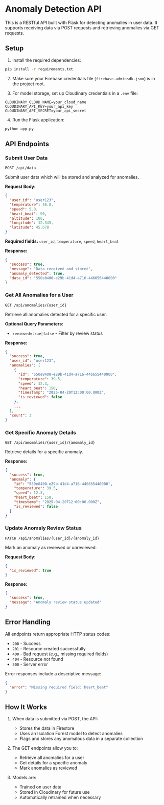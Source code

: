 # Anomaly Detection API

This is a RESTful API built with Flask for detecting anomalies in user data. It supports receiving data via POST requests and retrieving anomalies via GET requests.

## Setup

1. Install the required dependencies:

```bash
pip install -r requirements.txt
```

2. Make sure your Firebase credentials file (`firebase-adminsdk.json`) is in the project root.

3. For model storage, set up Cloudinary credentials in a `.env` file:

```
CLOUDINARY_CLOUD_NAME=your_cloud_name
CLOUDINARY_API_KEY=your_api_key
CLOUDINARY_API_SECRET=your_api_secret
```

4. Run the Flask application:

```bash
python app.py
```

## API Endpoints

### Submit User Data

```
POST /api/data
```

Submit user data which will be stored and analyzed for anomalies.

**Request Body:**

```json
{
  "user_id": "user123",
  "temperature": 36.8,
  "speed": 5.0,
  "heart_beat": 90,
  "altitude": 100,
  "longitude": 12.345,
  "latitude": 45.678
}
```

**Required fields:** `user_id`, `temperature`, `speed`, `heart_beat`

**Response:**

```json
{
  "success": true,
  "message": "Data received and stored",
  "anomaly_detected": true,
  "data_id": "550e8400-e29b-41d4-a716-446655440000"
}
```

### Get All Anomalies for a User

```
GET /api/anomalies/{user_id}
```

Retrieve all anomalies detected for a specific user.

**Optional Query Parameters:**
- `reviewed=true|false` - Filter by review status

**Response:**

```json
{
  "success": true,
  "user_id": "user123",
  "anomalies": [
    {
      "id": "550e8400-e29b-41d4-a716-446655440000",
      "temperature": 39.5,
      "speed": 12.3,
      "heart_beat": 150,
      "timestamp": "2025-04-20T12:00:00.000Z",
      "is_reviewed": false
    },
    ...
  ],
  "count": 3
}
```

### Get Specific Anomaly Details

```
GET /api/anomalies/{user_id}/{anomaly_id}
```

Retrieve details for a specific anomaly.

**Response:**

```json
{
  "success": true,
  "anomaly": {
    "id": "550e8400-e29b-41d4-a716-446655440000",
    "temperature": 39.5,
    "speed": 12.3,
    "heart_beat": 150,
    "timestamp": "2025-04-20T12:00:00.000Z",
    "is_reviewed": false
  }
}
```

### Update Anomaly Review Status

```
PATCH /api/anomalies/{user_id}/{anomaly_id}
```

Mark an anomaly as reviewed or unreviewed.

**Request Body:**

```json
{
  "is_reviewed": true
}
```

**Response:**

```json
{
  "success": true,
  "message": "Anomaly review status updated"
}
```

## Error Handling

All endpoints return appropriate HTTP status codes:

- `200` - Success
- `201` - Resource created successfully
- `400` - Bad request (e.g., missing required fields)
- `404` - Resource not found
- `500` - Server error

Error responses include a descriptive message:

```json
{
  "error": "Missing required field: heart_beat"
}
```

## How It Works

1. When data is submitted via POST, the API:
   - Stores the data in Firestore
   - Uses an Isolation Forest model to detect anomalies
   - Flags and stores any anomalous data in a separate collection

2. The GET endpoints allow you to:
   - Retrieve all anomalies for a user
   - Get details for a specific anomaly
   - Mark anomalies as reviewed

3. Models are:
   - Trained on user data
   - Stored in Cloudinary for future use
   - Automatically retrained when necessary